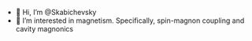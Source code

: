- 👋 Hi, I’m @Skabichevsky
- 👀 I’m interested in magnetism. Specifically, spin-magnon coupling and cavity magnonics
